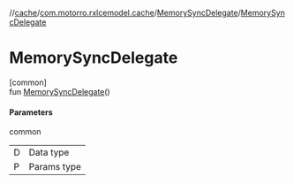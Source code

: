 //[cache](../../../index.md)/[com.motorro.rxlcemodel.cache](../index.md)/[MemorySyncDelegate](index.md)/[MemorySyncDelegate](-memory-sync-delegate.md)

# MemorySyncDelegate

[common]\
fun [MemorySyncDelegate](-memory-sync-delegate.md)()

#### Parameters

common

| | |
|---|---|
| D | Data type |
| P | Params type |

